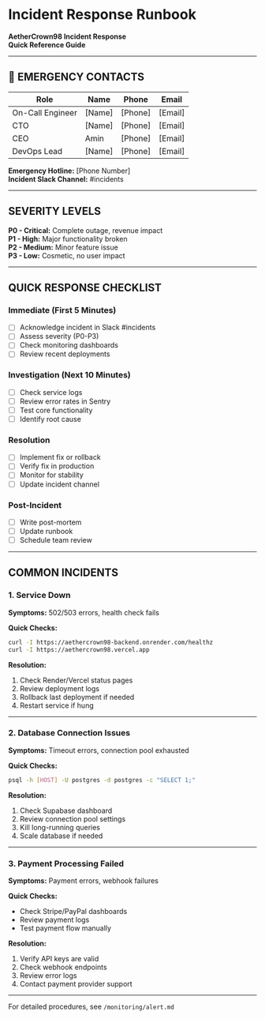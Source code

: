 # Incident Response Runbook

**AetherCrown98 Incident Response**  
**Quick Reference Guide**

---

## 🚨 EMERGENCY CONTACTS

| Role | Name | Phone | Email |
|------|------|-------|-------|
| On-Call Engineer | [Name] | [Phone] | [Email] |
| CTO | [Name] | [Phone] | [Email] |
| CEO | Amin | [Phone] | [Email] |
| DevOps Lead | [Name] | [Phone] | [Email] |

**Emergency Hotline:** [Phone Number]  
**Incident Slack Channel:** #incidents

---

## SEVERITY LEVELS

**P0 - Critical:** Complete outage, revenue impact  
**P1 - High:** Major functionality broken  
**P2 - Medium:** Minor feature issue  
**P3 - Low:** Cosmetic, no user impact

---

## QUICK RESPONSE CHECKLIST

### Immediate (First 5 Minutes)
- [ ] Acknowledge incident in Slack #incidents
- [ ] Assess severity (P0-P3)
- [ ] Check monitoring dashboards
- [ ] Review recent deployments

### Investigation (Next 10 Minutes)
- [ ] Check service logs
- [ ] Review error rates in Sentry
- [ ] Test core functionality
- [ ] Identify root cause

### Resolution
- [ ] Implement fix or rollback
- [ ] Verify fix in production
- [ ] Monitor for stability
- [ ] Update incident channel

### Post-Incident
- [ ] Write post-mortem
- [ ] Update runbook
- [ ] Schedule team review

---

## COMMON INCIDENTS

### 1. Service Down
**Symptoms:** 502/503 errors, health check fails

**Quick Checks:**
```bash
curl -I https://aethercrown98-backend.onrender.com/healthz
curl -I https://aethercrown98.vercel.app
```

**Resolution:**
1. Check Render/Vercel status pages
2. Review deployment logs
3. Rollback last deployment if needed
4. Restart service if hung

---

### 2. Database Connection Issues
**Symptoms:** Timeout errors, connection pool exhausted

**Quick Checks:**
```bash
psql -h [HOST] -U postgres -d postgres -c "SELECT 1;"
```

**Resolution:**
1. Check Supabase dashboard
2. Review connection pool settings
3. Kill long-running queries
4. Scale database if needed

---

### 3. Payment Processing Failed
**Symptoms:** Payment errors, webhook failures

**Quick Checks:**
- Check Stripe/PayPal dashboards
- Review payment logs
- Test payment flow manually

**Resolution:**
1. Verify API keys are valid
2. Check webhook endpoints
3. Review error logs
4. Contact payment provider support

---

For detailed procedures, see `/monitoring/alert.md`
